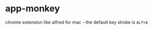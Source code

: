 app-monkey
==========

chrome extension like alfred for mac - the default key stroke is ```ALT+A```
